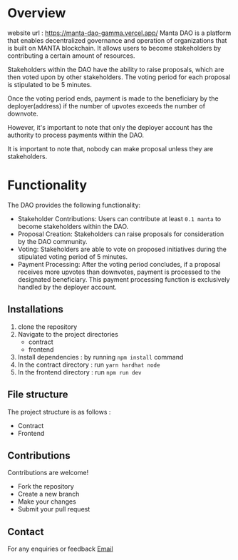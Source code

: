 
# Overview

website url : https://manta-dao-gamma.vercel.app/
Manta DAO  is a platform that enables decentralized governance and operation of organizations that is built on MANTA blockchain. It allows users to become stakeholders by contributing a certain amount of resources.

Stakeholders within the DAO have the ability to raise proposals, which are then voted upon by other stakeholders. The voting period for each proposal is stipulated to be 5 minutes.

Once the voting period ends, payment is made to the beneficiary by the deployer(address) if the number of upvotes exceeds the number of downvote.

However, it's important to note that only the deployer account has the authority to process payments within the DAO.

It is important to note that, nobody can make proposal unless they are stakeholders. 

# Functionality

The DAO provides the following functionality:

- Stakeholder Contributions: Users can contribute at least `0.1 manta` to become stakeholders within the DAO.
- Proposal Creation: Stakeholders can raise proposals for consideration by the DAO community.
- Voting: Stakeholders are able to vote on proposed initiatives during the stipulated voting period of 5 minutes.
- Payment Processing: After the voting period concludes, if a proposal receives more upvotes than downvotes, payment is processed to the designated beneficiary. This payment processing function is exclusively handled by the deployer account.

## Installations

1. clone the repository
2. Navigate to the project directories
    - contract
    - frontend
3. Install dependencies : by running `npm install` command
4. In the contract directory : run `yarn hardhat node`
5. In the frontend directory : run `npm run dev `

## File structure

The project structure is as follows : 
- Contract 
- Frontend

## Contributions

Contributions are welcome! 

- Fork the repository
- Create a new branch
- Make your changes
- Submit your pull request

## Contact

For any enquiries or feedback
[Email](mailto:oladayoahmod112@gmail.com)
